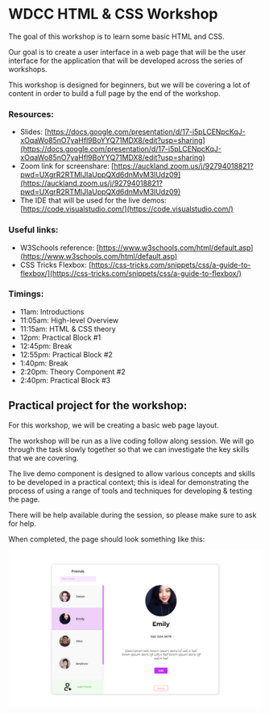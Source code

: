 # WDCC HTML & CSS Workshop

The goal of this workshop is to learn some basic HTML and CSS.

Our goal is to create a user interface in a web page that will be the user interface for the application that will be developed across the series of workshops.

This workshop is designed for beginners, but we will be covering a lot of content in order to build a full page by the end of the workshop.

### Resources:

- Slides: [https://docs.google.com/presentation/d/17-i5pLCENpcKqJ-xOqaWo85nO7yaHfl9BoYYQ71MDX8/edit?usp=sharing](https://docs.google.com/presentation/d/17-i5pLCENpcKqJ-xOqaWo85nO7yaHfl9BoYYQ71MDX8/edit?usp=sharing)
- Zoom link for screenshare: [https://auckland.zoom.us/j/92794018821?pwd=UXgrR2RTMlJIaUppQXd6dnMvM3lUdz09](https://auckland.zoom.us/j/92794018821?pwd=UXgrR2RTMlJIaUppQXd6dnMvM3lUdz09)
- The IDE that will be used for the live demos: [https://code.visualstudio.com/](https://code.visualstudio.com/) 

### Useful links:

- W3Schools reference: [https://www.w3schools.com/html/default.asp](https://www.w3schools.com/html/default.asp)
- CSS Tricks Flexbox: [https://css-tricks.com/snippets/css/a-guide-to-flexbox/](https://css-tricks.com/snippets/css/a-guide-to-flexbox/)

### Timings:

- 11am: Introductions
- 11:05am: High-level Overview
- 11:15am: HTML & CSS theory
- 12pm: Practical Block #1
- 12:45pm: Break
- 12:55pm: Practical Block #2
- 1:40pm: Break
- 2:20pm: Theory Component #2
- 2:40pm: Practical Block #3

## Practical project for the workshop:

For this workshop, we will be creating a basic web page layout.

The workshop will be run as a live coding follow along session. We will go through the task slowly together so that we can investigate the key skills that we are covering.

The live demo component is designed to allow various concepts and skills to be developed in a practical context; this is ideal for demonstrating the process of using a range of tools and techniques for developing & testing the page.

There will be help available during the session, so please make sure to ask for help.

When completed, the page should look something like this:

![img](./spec/finished.PNG)

